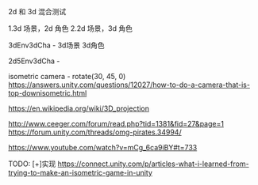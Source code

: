 2d 和 3d 混合测试

1.3d 场景，2d 角色
2.2d 场景，3d 角色

3dEnv3dCha - 3d场景 3d角色

2d5Env3dCha - 

isometric camera - rotate(30, 45, 0)
https://answers.unity.com/questions/12027/how-to-do-a-camera-that-is-top-downisometric.html

https://en.wikipedia.org/wiki/3D_projection

http://www.ceeger.com/forum/read.php?tid=1381&fid=27&page=1
https://forum.unity.com/threads/omg-pirates.34994/

https://www.youtube.com/watch?v=mCg_6ca9iBY#t=733

TODO:
[+]实现 https://connect.unity.com/p/articles-what-i-learned-from-trying-to-make-an-isometric-game-in-unity